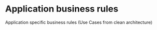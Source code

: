 # Application business rules
Application specific business rules (Use Cases from clean architecture)